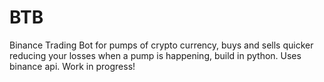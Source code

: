 # BTB
Binance Trading Bot for pumps of crypto currency, buys and sells quicker reducing your losses when a pump is happening, build in python. Uses binance api. Work in progress!
